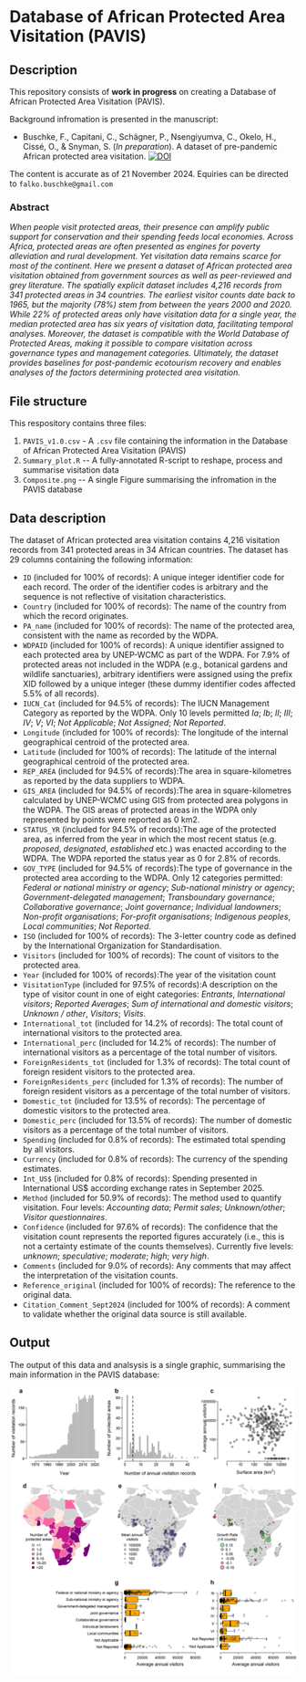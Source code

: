 # Database of African Protected Area Visitation (PAVIS)

## Description
This repository consists of **work in progress** on creating a Database of African Protected Area Visitation (PAVIS).

Background infromation is presented in the manuscript:

* Buschke, F., Capitani, C., Schägner, P., Nsengiyumva, C., Okelo, H., Cissé, O., & Snyman, S. (*In preparation*). A dataset of pre-pandemic African protected area visitation. [![DOI](https://zenodo.org/badge/852767543.svg)](https://doi.org/10.5281/zenodo.14356511)


The content is accurate as of 21 November 2024. Equiries can be directed to `falko.buschke@gmail.com`

### Abstract
*When people visit protected areas, their presence can amplify public support for conservation and their spending feeds local economies. Across Africa, protected areas are often presented as engines for poverty alleviation and rural development. Yet visitation data remains scarce for most of the continent. Here we present a dataset of African protected area visitation obtained from government sources as well as peer-reviewed and grey literature. The spatially explicit dataset includes 4,216 records from 341 protected areas in 34 countries. The earliest visitor counts date back to 1965, but the majority (78%) stem from between the years 2000 and 2020. While 22% of protected areas only have visitation data for a single year, the median protected area has six years of visitation data, facilitating temporal analyses. Moreover, the dataset is compatible with the World Database of Protected Areas, making it possible to compare visitation across governance types and management categories. Ultimately, the dataset provides baselines for post-pandemic ecotourism recovery and enables analyses of the factors determining protected area visitation.*

## File structure
This respository contains three files:
  
  1. `PAVIS_v1.0.csv` - A `.csv` file containing the information in the Database of African Protected Area Visitation (PAVIS)
  2. `Summary_plot.R` -- A fully-annotated R-script to reshape, process and summarise visitation data
  3. `Composite.png` -- A single Figure summarising the infromation in the PAVIS database

## Data description
The dataset of African protected area visitation contains 4,216 visitation records from 341 protected areas in 34 African countries. The dataset has 29 columns containing the following information:

*	`ID` (included for 100% of records): A unique integer identifier code for each record. The order of the identifier codes is arbitrary and the sequence is not reflective of visitation characteristics.
*	`Country` (included for 100% of records): The name of the country from which the record originates.
*	`PA_name` (included for 100% of records): The name of the protected area, consistent with the name as recorded by the WDPA.
*	`WDPAID` (included for 100% of records): A unique identifier assigned to each protected area by UNEP-WCMC as part of the WDPA. For 7.9% of protected areas not included in the WDPA (e.g., botanical gardens and wildlife sanctuaries), arbitrary identifiers were assigned using the prefix XID followed by a unique integer (these dummy identifier codes affected 5.5% of all records). 
*	`IUCN_Cat` (included for 94.5% of records): The IUCN Management Category as reported by the WDPA. Only 10 levels permitted *Ia*; *Ib*; *II*; *III*; *IV*; *V*; *VI*; *Not Applicable*; *Not Assigned*; *Not Reported*.
*	`Longitude` (included for 100% of records): The longitude of the internal geographical centroid of the protected area. 
*	`Latitude` (included for 100% of records): The latitude of the internal geographical centroid of the protected area.
*	`REP_AREA` (included for 94.5% of records):The area in square-kilometres as reported by the data suppliers to WDPA. 
*	`GIS_AREA` (included for 94.5% of records):The area in square-kilometres calculated by UNEP-WCMC using GIS from protected area polygons in the WDPA. The GIS areas of protected areas in the WDPA only represented by points were reported as 0 km2. 
*	`STATUS_YR` (included for 94.5% of records):The age of the protected area, as inferred from the year in which the most recent status (e.g. *proposed*, *designated*, *established* etc.) was enacted according to the WDPA. The WDPA reported the status year as 0 for 2.8% of records.
*	`GOV_TYPE` (included for 94.5% of records):The type of governance in the protected area according to the WDPA. Only 12 categories permitted: *Federal or national ministry or agency*; *Sub-national ministry or agency*; *Government-delegated management*; *Transboundary governance*; *Collaborative governance*; *Joint governance*; *Individual landowners*; *Non-profit organisations*; *For-profit organisations*; *Indigenous peoples*, *Local communities*; *Not Reported*.
*	`ISO` (included for 100% of records): The 3-letter country code as defined by the International Organization for Standardisation.
*	`Visitors` (included for 100% of records): The count of visitors to the protected area.
*	`Year` (included for 100% of records):The year of the visitation count
*	`VisitationType` (included for 97.5% of records):A description on the type of visitor count in one of eight categories: *Entrants*, *International visitors*; *Reported Averages*; *Sum of international and domestic visitors*; *Unknown / other*, *Visitors*; *Visits*. 
*	`International_tot` (included for 14.2% of records): The total count of international visitors to the protected area.
*	`International_perc` (included for 14.2% of records): The number of international visitors as a percentage of the total number of visitors.
*	`ForeignResidents_tot` (included for 1.3% of records): The total count of foreign resident visitors to the protected area.
*	`ForeignResidents_perc` (included for 1.3% of records): The number of foreign resident visitors as a percentage of the total number of visitors.
*	`Domestic_tot` (included for 13.5% of records): The percentage of domestic visitors to the protected area.
*	`Domestic_perc` (included for 13.5% of records): The number of domestic visitors as a percentage of the total number of visitors.
*	`Spending` (included for 0.8% of records): The estimated total spending by all visitors. 
*	`Currency` (included for 0.8% of records): The currency of the spending estimates.
*	`Int_US$` (included for 0.8% of records): Spending presented in International US$ according exchange rates in September 2025.
*	`Method` (included for 50.9% of records): The method used to quantify visitation. Four levels: *Accounting data*; *Permit sales*; *Unknown/other*; *Visitor questionnaires*. 
*	`Confidence` (included for 97.6% of records): The confidence that the visitation count represents the reported figures accurately (i.e., this is not a certainty estimate of the counts themselves). Currently five levels: *unknown*; *speculative*; *moderate*; *high*; *very high*.
*	`Comments` (included for 9.0% of records): Any comments that may affect the interpretation of the visitation counts.
*	`Reference_original` (included for 100% of records): The reference to the original data.
*	`Citation_Comment_Sept2024` (included for 100% of records): A comment to validate whether the original data source is still available.


## Output
The output of this data and analsysis is a single graphic, summarising the main information in the PAVIS database:

<img src="https://github.com/falko-buschke/PAVIS/blob/main/Composite.png" alt="PAVIS" width="1000"/>
